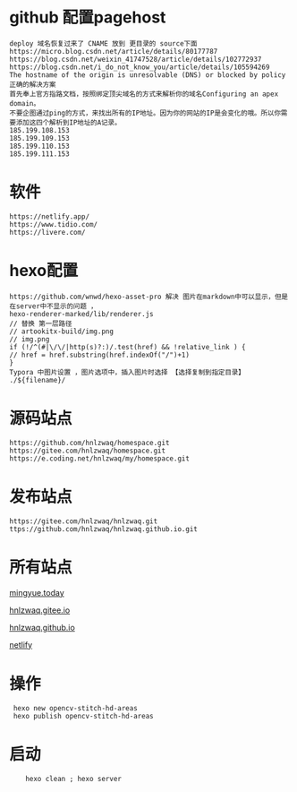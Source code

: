 # github 配置pagehost
    deploy 域名恢复过来了 CNAME 放到 更目录的 source下面
    https://micro.blog.csdn.net/article/details/80177787
    https://blog.csdn.net/weixin_41747528/article/details/102772937
    https://blog.csdn.net/i_do_not_know_you/article/details/105594269
    The hostname of the origin is unresolvable (DNS) or blocked by policy
    正确的解决方案
    首先奉上官方指路文档，按照绑定顶尖域名的方式来解析你的域名Configuring an apex domain。
    不要企图通过ping的方式，来找出所有的IP地址。因为你的网站的IP是会变化的哦。所以你需要添加这四个解析到IP地址的A记录。
    185.199.108.153
    185.199.109.153
    185.199.110.153
    185.199.111.153

# 软件
    https://netlify.app/     
    https://www.tidio.com/
    https://livere.com/

# hexo配置
    https://github.com/wnwd/hexo-asset-pro 解决 图片在markdown中可以显示，但是在server中不显示的问题 ，
    hexo-renderer-marked/lib/renderer.js
    // 替换 第一层路径
    // artookitx-build/img.png
    // img.png
    if (!/^(#|\/\/|http(s)?:)/.test(href) && !relative_link ) {
    // href = href.substring(href.indexOf("/")+1)
    }
    Typora 中图片设置 ，图片选项中，插入图片时选择 【选择复制到指定目录】 ./${filename}/ 

# 源码站点
    https://github.com/hnlzwaq/homespace.git
    https://gitee.com/hnlzwaq/homespace.git
    https://e.coding.net/hnlzwaq/my/homespace.git
# 发布站点
    https://gitee.com/hnlzwaq/hnlzwaq.git
    ttps://github.com/hnlzwaq/hnlzwaq.github.io.git

# 所有站点
[mingyue.today](https://mingyue.today/)

[hnlzwaq.gitee.io](https://hnlzwaq.gitee.io/)

[hnlzwaq.github.io](https://hnlzwaq.github.io/)

[netlify](https://effortless-panda-50bb23.netlify.app/)

# 操作
```shell
 hexo new opencv-stitch-hd-areas
 hexo publish opencv-stitch-hd-areas
```

# 启动
```shell
    hexo clean ; hexo server
```
